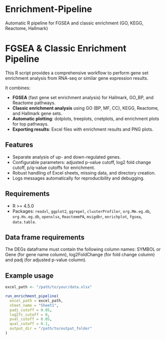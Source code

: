# Enrichment-Pipeline
Automatic R pipeline for FGSEA and classic enrichment (GO, KEGG, Reactome, Hallmark)

# FGSEA & Classic Enrichment Pipeline

This R script provides a comprehensive workflow to perform gene set enrichment analysis from RNA-seq or similar gene expression results. 

It combines:

- **FGSEA** (fast gene set enrichment analysis) for Hallmark, GO_BP, and Reactome pathways.
- **Classic enrichment analysis** using GO (BP, MF, CC), KEGG, Reactome, and Hallmark gene sets.
- **Automatic plotting**: dotplots, treeplots, cnetplots, and enrichment plots for top pathways.
- **Exporting results**: Excel files with enrichment results and PNG plots.

## Features
- Separate analysis of up- and down-regulated genes.
- Configurable parameters: adjusted p-value cutoff, log2 fold change cutoff, p/q-value cutoffs for enrichment.
- Robust handling of Excel sheets, missing data, and directory creation.
- Logs messages automatically for reproducibility and debugging.

## Requirements
- R >= 4.5.0
- Packages: `readxl`, `ggplot2`, `ggrepel`, `clusterProfiler`, `org.Mm.eg.db`, `org.Hs.eg.db`, `openxlsx`, `ReactomePA`, `msigdbr`, `enrichplot`, `fgsea`, `data.table`.

## Data frame requirements
The DEGs dataframe must contain the following column names: SYMBOL or Gene (for gene name column), log2FoldChange (for fold change column) and padj (for adjusted p-value column).

## Example usage
```r
excel_path <- "/path/to/your/data.xlsx"

run_enrichment_pipeline(
  excel_path = excel_path,
  sheet_name = "Sheet1",
  padj_cutoff = 0.05,
  log2fc_cutoff = 0,
  pval_cutoff = 0.05,
  qval_cutoff = 0.1,
  output_dir = "/path/to/output_folder"
)
